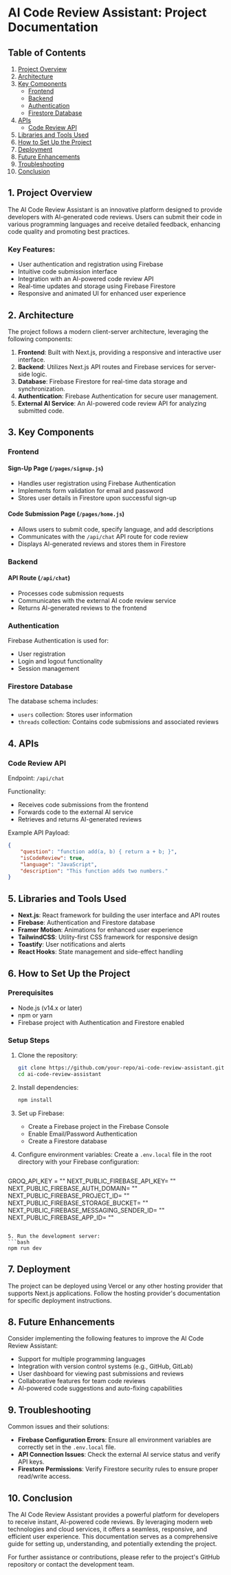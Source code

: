 # AI Code Review Assistant: Project Documentation

## Table of Contents
1. [Project Overview](#project-overview)
2. [Architecture](#architecture)
3. [Key Components](#key-components)
   - [Frontend](#frontend)
   - [Backend](#backend)
   - [Authentication](#authentication)
   - [Firestore Database](#firestore-database)
4. [APIs](#apis)
   - [Code Review API](#code-review-api)
5. [Libraries and Tools Used](#libraries-and-tools-used)
6. [How to Set Up the Project](#how-to-set-up-the-project)
7. [Deployment](#deployment)
8. [Future Enhancements](#future-enhancements)
9. [Troubleshooting](#troubleshooting)
10. [Conclusion](#conclusion)

## 1. Project Overview

The AI Code Review Assistant is an innovative platform designed to provide developers with AI-generated code reviews. Users can submit their code in various programming languages and receive detailed feedback, enhancing code quality and promoting best practices.

### Key Features:
- User authentication and registration using Firebase
- Intuitive code submission interface
- Integration with an AI-powered code review API
- Real-time updates and storage using Firebase Firestore
- Responsive and animated UI for enhanced user experience

## 2. Architecture

The project follows a modern client-server architecture, leveraging the following components:

1. **Frontend**: Built with Next.js, providing a responsive and interactive user interface.
2. **Backend**: Utilizes Next.js API routes and Firebase services for server-side logic.
3. **Database**: Firebase Firestore for real-time data storage and synchronization.
4. **Authentication**: Firebase Authentication for secure user management.
5. **External AI Service**: An AI-powered code review API for analyzing submitted code.

## 3. Key Components

### Frontend

#### Sign-Up Page (`/pages/signup.js`)
- Handles user registration using Firebase Authentication
- Implements form validation for email and password
- Stores user details in Firestore upon successful sign-up

#### Code Submission Page (`/pages/home.js`)
- Allows users to submit code, specify language, and add descriptions
- Communicates with the `/api/chat` API route for code review
- Displays AI-generated reviews and stores them in Firestore

### Backend

#### API Route (`/api/chat`)
- Processes code submission requests
- Communicates with the external AI code review service
- Returns AI-generated reviews to the frontend

### Authentication

Firebase Authentication is used for:
- User registration
- Login and logout functionality
- Session management

### Firestore Database

The database schema includes:
- `users` collection: Stores user information
- `threads` collection: Contains code submissions and associated reviews

## 4. APIs

### Code Review API

Endpoint: `/api/chat`

Functionality:
- Receives code submissions from the frontend
- Forwards code to the external AI service
- Retrieves and returns AI-generated reviews

Example API Payload:
```json
{
    "question": "function add(a, b) { return a + b; }",
    "isCodeReview": true,
    "language": "JavaScript",
    "description": "This function adds two numbers."
}
```

## 5. Libraries and Tools Used

- **Next.js**: React framework for building the user interface and API routes
- **Firebase**: Authentication and Firestore database
- **Framer Motion**: Animations for enhanced user experience
- **TailwindCSS**: Utility-first CSS framework for responsive design
- **Toastify**: User notifications and alerts
- **React Hooks**: State management and side-effect handling

## 6. How to Set Up the Project

### Prerequisites
- Node.js (v14.x or later)
- npm or yarn
- Firebase project with Authentication and Firestore enabled

### Setup Steps
1. Clone the repository:
   ```bash
   git clone https://github.com/your-repo/ai-code-review-assistant.git
   cd ai-code-review-assistant
   ```

2. Install dependencies:
   ```bash
   npm install
   ```

3. Set up Firebase:
   - Create a Firebase project in the Firebase Console
   - Enable Email/Password Authentication
   - Create a Firestore database

4. Configure environment variables:
   Create a `.env.local` file in the root directory with your Firebase configuration:
   ```
GROQ_API_KEY = ""
NEXT_PUBLIC_FIREBASE_API_KEY= ""
NEXT_PUBLIC_FIREBASE_AUTH_DOMAIN= ""
NEXT_PUBLIC_FIREBASE_PROJECT_ID= ""
NEXT_PUBLIC_FIREBASE_STORAGE_BUCKET= ""
NEXT_PUBLIC_FIREBASE_MESSAGING_SENDER_ID= ""
NEXT_PUBLIC_FIREBASE_APP_ID= ""
   ```

5. Run the development server:
   ```bash
   npm run dev
   ```

## 7. Deployment

The project can be deployed using Vercel or any other hosting provider that supports Next.js applications. Follow the hosting provider's documentation for specific deployment instructions.

## 8. Future Enhancements

Consider implementing the following features to improve the AI Code Review Assistant:

- Support for multiple programming languages
- Integration with version control systems (e.g., GitHub, GitLab)
- User dashboard for viewing past submissions and reviews
- Collaborative features for team code reviews
- AI-powered code suggestions and auto-fixing capabilities

## 9. Troubleshooting

Common issues and their solutions:

- **Firebase Configuration Errors**: Ensure all environment variables are correctly set in the `.env.local` file.
- **API Connection Issues**: Check the external AI service status and verify API keys.
- **Firestore Permissions**: Verify Firestore security rules to ensure proper read/write access.

## 10. Conclusion

The AI Code Review Assistant provides a powerful platform for developers to receive instant, AI-powered code reviews. By leveraging modern web technologies and cloud services, it offers a seamless, responsive, and efficient user experience. This documentation serves as a comprehensive guide for setting up, understanding, and potentially extending the project.

For further assistance or contributions, please refer to the project's GitHub repository or contact the development team.
